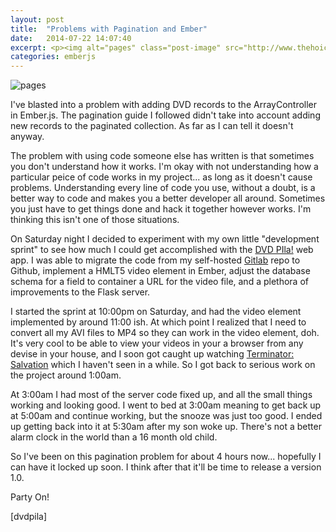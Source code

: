 ```yaml
---
layout: post
title:  "Problems with Pagination and Ember"
date:   2014-07-22 14:07:40
excerpt: <p><img alt="pages" class="post-image" src="http://www.thehoick.com/images/pages.png" /></p>
categories: emberjs
---
```

<div class="post-inner">

<p><img alt="pages" class="post-image" src="http://www.thehoick.com/images/pages.png" /></p>

<p>I've blasted into a problem with adding DVD records to the ArrayController in Ember.js.  The pagination guide I followed didn't take into account adding new records to the paginated collection.  As far as I can tell it doesn't anyway.</p>

<p>The problem with using code someone else has written is that sometimes you don't understand how it works.  I'm okay with not understanding how a particular peice of code works in my project... as long as it doesn't cause problems.  Understanding every line of code you use, without a doubt, is a better way to code and makes you a better developer all around.  Sometimes you just have to get things done and hack it together however works.  I'm thinking this isn't one of those situations.</p>

<p>On Saturday night I decided to experiment with my own little "development sprint" to see how much I could get accomplished with the <a href="https://github.com/asommer70/dvdpila" rel="nofollow">DVD PIla!</a> web app.  I was able to migrate the code from my self-hosted <a href="https://about.gitlab.com/" rel="nofollow">Gitlab</a> repo to Github, implement a HMLT5 video element in Ember, adjust the database schema for a field to container a URL for the video file, and a plethora of improvements to the Flask server.</p>

<p>I started the sprint at 10:00pm on Saturday, and had the video element implemented by around 11:00 ish.  At which point I realized that I need to convert all my AVI files to MP4 so they can work in the video element, doh.  It's very cool to be able to view your videos in your a browser from any devise in your house, and I soon got caught up watching <a href="https://duckduckgo.com/?q=terminator+salvation" rel="nofollow">Terminator: Salvation</a> which I haven't seen in a while.  So I got back to serious work on the project around 1:00am.</p>

<p>At 3:00am I had most of the server code fixed up, and all the small things working and looking good.  I went to bed at 3:00am meaning to get back up at 5:00am and continue working, but the snooze was just too good.  I ended up getting back into it at 5:30am after my son woke up.  There's not a better alarm clock in the world than a 16 month old child.  </p>

<p>So I've been on this pagination problem for about 4 hours now... hopefully I can have it locked up soon.  I think after that it'll be time to release a version 1.0.</p>

<p>Party On!</p>

<p>[dvdpila]</p>
</div>
